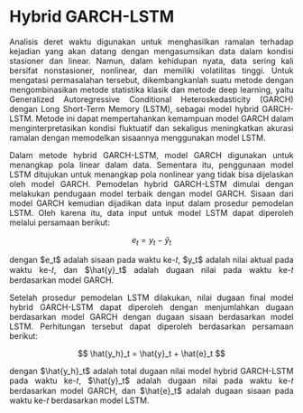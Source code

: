 # Hybrid GARCH-LSTM

<p align="justify">
Analisis deret waktu digunakan untuk menghasilkan ramalan terhadap kejadian yang akan datang dengan mengasumsikan data dalam kondisi stasioner dan linear. Namun, dalam kehidupan nyata, data sering kali bersifat nonstasioner, nonlinear, dan memiliki volatilitas tinggi. Untuk mengatasi permasalahan tersebut, dikembangkanlah suatu metode dengan mengombinasikan metode statistika klasik dan metode deep learning, yaitu Generalized Autoregressive Conditional Heteroskedasticity (GARCH) dengan Long Short-Term Memory (LSTM), sebagai model hybrid GARCH-LSTM. Metode ini dapat mempertahankan kemampuan model GARCH dalam menginterpretasikan kondisi fluktuatif dan sekaligus meningkatkan akurasi ramalan dengan memodelkan sisaannya menggunakan model LSTM.
</p>

<p align="justify">
Dalam metode hybrid GARCH-LSTM, model GARCH digunakan untuk menangkap pola linear dalam data. Sementara itu, penggunaan model LSTM ditujukan untuk menangkap pola nonlinear yang tidak bisa dijelaskan oleh model GARCH. Pemodelan hybrid GARCH-LSTM dimulai dengan melakukan pendugaan model terbaik dengan model GARCH. Sisaan dari model GARCH kemudian dijadikan data input dalam prosedur pemodelan LSTM. Oleh karena itu, data input untuk model LSTM dapat diperoleh melalui persamaan berikut:
</p>

$$
e_t = y_t - \hat{y}_t
$$

<p align="justify">
dengan $e_t$ adalah sisaan pada waktu ke-𝑡, $y_t$ adalah nilai aktual pada waktu ke-𝑡, dan $\hat{y}_t$ adalah dugaan nilai pada waktu ke-𝑡 berdasarkan model GARCH.
</p>

<p align="justify">
Setelah prosedur pemodelan LSTM dilakukan, nilai dugaan final model hybrid GARCH-LSTM dapat diperoleh dengan menjumlahkan dugaan berdasarkan model GARCH dengan dugaan sisaan berdasarkan model LSTM. Perhitungan tersebut dapat diperoleh berdasarkan persamaan berikut:
</p>

$$
\hat{y_h}_t = \hat{y}_t + \hat{e}_t
$$

<p align="justify">
dengan $\hat{y_h}_t$ adalah total dugaan nilai model hybrid GARCH-LSTM pada waktu ke-𝑡, $\hat{y}_t$ adalah dugaan nilai pada waktu ke-𝑡 berdasarkan model GARCH, dan $\hat{e}_t$ adalah dugaan sisaan pada waktu ke-𝑡 berdasarkan model LSTM.
</p>
